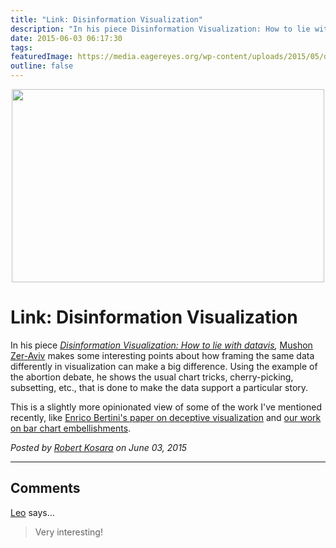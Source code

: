 ```yaml
---
title: "Link: Disinformation Visualization"
description: "In his piece Disinformation Visualization: How to lie with datavis, Mushon Zer-Aviv makes some interesting points about how framing the same data differently in visualization can make a big difference. Using the example of the abortion debate, he shows the usual chart tricks, cherry-picking, subsetting, etc., that is done to make the data support a particular story."
date: 2015-06-03 06:17:30
tags: 
featuredImage: https://media.eagereyes.org/wp-content/uploads/2015/05/disinformation-teaser.jpg
outline: false
---
```


<p align="center"><img src="https://media.eagereyes.org/wp-content/uploads/2015/05/disinformation-teaser.jpg" width="500" height="309" /></p>

# Link: Disinformation Visualization

In his piece <em><a href="https://visualisingadvocacy.org/blog/disinformation-visualization-how-lie-datavis">Disinformation Visualization: How to lie with datavis</a>,</em> <a href="http://mushon.com/">Mushon Zer-Aviv</a> makes some interesting points about how framing the same data differently in visualization can make a big difference. Using the example of the abortion debate, he shows the usual chart tricks, cherry-picking, subsetting, etc., that is done to make the data support a particular story.

This is a slightly more opinionated view of some of the work I've mentioned recently, like <a href="http://fellinlovewithdata.com/research/deceptive-visualizations">Enrico Bertini's paper on deceptive visualization</a> and <a href="/blog/2015/evaluation-of-the-impact-of-visual-embellishments-in-bar-charts">our work on bar chart embellishments</a>.


_Posted by <a href="/about">Robert Kosara</a> on June 03, 2015_


<aside class="comments">

---
## Comments

<a href="http://www.leo#" rel="nofollow noopener" target="_blank">Leo</a> says…
>	Very interesting!

</aside>

